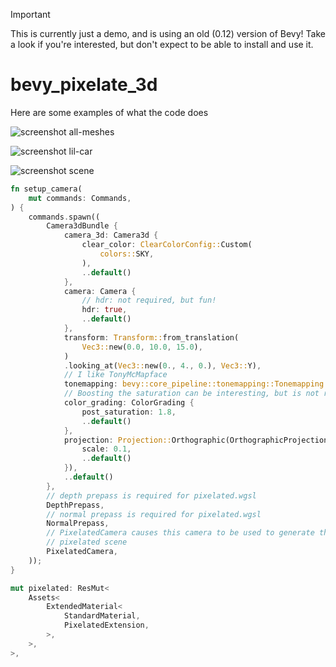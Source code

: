 > [!IMPORTANT]  
> This is currently just a demo, and is using an old (0.12) version of Bevy! Take a look if you're interested, but don't expect to be able to install and use it.

# bevy_pixelate_3d

Here are some examples of what the code does

![screenshot all-meshes](readme/screenshot-all-meshes.avif)

![screenshot lil-car](readme/screenshot-lil-car.avif)

![screenshot scene](readme/screenshot-scene.avif)

```rust
fn setup_camera(
    mut commands: Commands,
) {
    commands.spawn((
        Camera3dBundle {
            camera_3d: Camera3d {
                clear_color: ClearColorConfig::Custom(
                    colors::SKY,
                ),
                ..default()
            },
            camera: Camera {
                // hdr: not required, but fun!
                hdr: true,
                ..default()
            },
            transform: Transform::from_translation(
                Vec3::new(0.0, 10.0, 15.0),
            )
            .looking_at(Vec3::new(0., 4., 0.), Vec3::Y),
            // I like TonyMcMapface
            tonemapping: bevy::core_pipeline::tonemapping::Tonemapping::TonyMcMapface,
            // Boosting the saturation can be interesting, but is not required
            color_grading: ColorGrading {
                post_saturation: 1.8,
                ..default()
            },
            projection: Projection::Orthographic(OrthographicProjection{
                scale: 0.1,
                ..default()
            }),
            ..default()
        },
        // depth prepass is required for pixelated.wgsl
        DepthPrepass,
        // normal prepass is required for pixelated.wgsl
        NormalPrepass,
        // PixelatedCamera causes this camera to be used to generate the
        // pixelated scene
        PixelatedCamera,
    ));
}
```

```rust
mut pixelated: ResMut<
    Assets<
        ExtendedMaterial<
            StandardMaterial,
            PixelatedExtension,
        >,
    >,
>,
```

